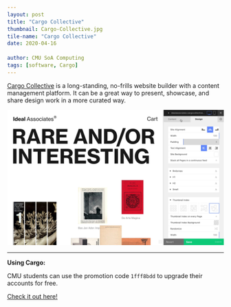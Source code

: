 ```yaml
---
layout: post
title: "Cargo Collective"
thumbnail: Cargo-Collective.jpg
tile-name: "Cargo Collective"
date: 2020-04-16

author: CMU SoA Computing
tags: [software, Cargo]
---
```


[Cargo Collective](https://cargo.site/) is a long-standing, no-frills website builder with a content management platform. It can be a great way to present, showcase, and share design work in a more curated way.

![Cargo Demo](../img/software/cargo_demo.jpg "Cargo Demo")

---

**Using Cargo:**

CMU students can use the promotion code `1fff8bdd` to upgrade their accounts for free.

[Check it out here!](https://cargo.site/)

 